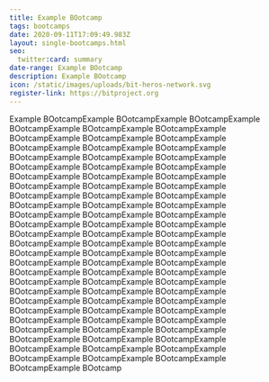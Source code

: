 ```yaml
---
title: Example BOotcamp
tags: bootcamps
date: 2020-09-11T17:09:49.983Z
layout: single-bootcamps.html
seo:
  twitter:card: summary
date-range: Example BOotcamp
description: Example BOotcamp
icon: /static/images/uploads/bit-heros-network.svg
register-link: https://bitproject.org
---
```

Example BOotcampExample BOotcampExample BOotcampExample BOotcampExample BOotcampExample BOotcampExample BOotcampExample BOotcampExample BOotcampExample BOotcampExample BOotcampExample BOotcampExample BOotcampExample BOotcampExample BOotcampExample BOotcampExample BOotcampExample BOotcampExample BOotcampExample BOotcampExample BOotcampExample BOotcampExample BOotcampExample BOotcampExample BOotcampExample BOotcampExample BOotcampExample BOotcampExample BOotcampExample BOotcampExample BOotcampExample BOotcampExample BOotcampExample BOotcampExample BOotcampExample BOotcampExample BOotcampExample BOotcampExample BOotcampExample BOotcampExample BOotcampExample BOotcampExample BOotcampExample BOotcampExample BOotcampExample BOotcampExample BOotcampExample BOotcampExample BOotcampExample BOotcampExample BOotcampExample BOotcampExample BOotcampExample BOotcampExample BOotcampExample BOotcampExample BOotcampExample BOotcampExample BOotcampExample BOotcampExample BOotcampExample BOotcampExample BOotcampExample BOotcampExample BOotcampExample BOotcampExample BOotcampExample BOotcampExample BOotcampExample BOotcampExample BOotcampExample BOotcampExample BOotcampExample BOotcampExample BOotcampExample BOotcampExample BOotcampExample BOotcampExample BOotcampExample BOotcamp